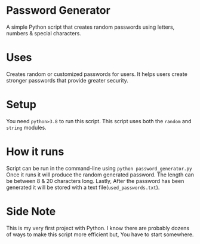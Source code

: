 # Password Generator
A simple Python script that creates random passwords using letters, numbers & special characters.

# Uses
Creates random or customized passwords for users. It helps users create stronger passwords that provide greater security. 

# Setup
You need `python>3.8` to run this script.
This script uses both the `random` and `string` modules.

# How it runs
Script can be run in the command-line using ```python password_generator.py```
Once it runs it will produce the random generated password. The length can be between 8 & 20 characters long. Lastly, After the password has been generated it will be stored with a text file(```used_passwords.txt```).

# Side Note
This is my very first project with Python. I know there are probably dozens of ways to make this script more efficient but, You have to start somewhere.



